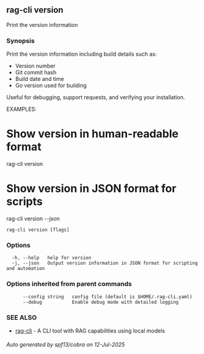 ## rag-cli version

Print the version information

### Synopsis

Print the version information including build details such as:
- Version number
- Git commit hash
- Build date and time
- Go version used for building

Useful for debugging, support requests, and verifying your installation.

EXAMPLES:
  # Show version in human-readable format
  rag-cli version

  # Show version in JSON format for scripts
  rag-cli version --json

```
rag-cli version [flags]
```

### Options

```
  -h, --help   help for version
  -j, --json   Output version information in JSON format for scripting and automation
```

### Options inherited from parent commands

```
      --config string   config file (default is $HOME/.rag-cli.yaml)
      --debug           Enable debug mode with detailed logging
```

### SEE ALSO

* [rag-cli](rag-cli.md)	 - A CLI tool with RAG capabilities using local models

###### Auto generated by spf13/cobra on 12-Jul-2025
